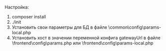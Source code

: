 Настройка:
1. composer install
2. ./init
3. Установить свои параметры для БД в файле \common\config\params-local.php
4. Установить хост в значении переменной конфига gatewayUrl в файле \frontend\config\params.php или \frontend\config\params-local.php